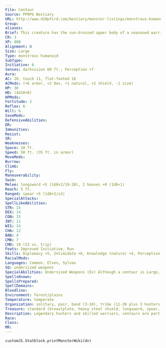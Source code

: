 ```yaml
---
File: Centaur
Source: PFRPG Bestiary
URL: http://www.d20pfsrd.com/bestiary/monster-listings/monstrous-humanoids/centaur
Group: 
aliases: 
Brief: This creature has the sun-bronzed upper body of a seasoned warrior and the lower body of a sleek warhorse.
CR: 3
XP: 800
Alignment: N
Size: Large
Type: monstrous humanoid
SubType: 
Initiative: 6
Senses: darkvision 60 ft.; Perception +7
Aura: 
AC: 20, touch 11, flat-footed 18
ACMods: (+6 armor, +2 Dex, +1 natural, +2 shield, -1 size)
HP: 30
HD: (4d10+8)
HPMods: 
Fortitude: 3
Reflex: 6
Will: 6
SaveMods: 
DefensiveAbilities: 
DR: 
Immunities: 
Resist: 
SR: 
Weaknesses: 
Space: 10 ft.
Speed: 50 ft. (35 ft. in armor)
MoveMods: 
Burrow: 
Climb: 
Fly: 
Maneuverability: 
Swim: 
Melee: longsword +5 (1d8+2/19-20), 2 hooves +0 (1d6+1)
Reach: 5 ft.
Ranged: spear +5 (1d8+2/x3)
SpecialAttacks: 
SpellLikeAbilities: 
STR: 15
DEX: 14
CON: 15
INT: 11
WIS: 14
CHA: 12
BAB: 4
CMB: 7
CMD: 19 (23 vs. trip)
Feats: Improved Initiative, Run
Skills: Diplomacy +5, Intimidate +6, Knowledge (nature) +4, Perception +7, Survival +9
RacialMods: 
Languages: Common, Elven, Sylvan
SQ: undersized weapons
SpecialAbilities: Undersized Weapons (Ex) Although a centaur is Large, its upper torso is the same size as that of a Medium humanoid. As a result, they wield weapons as if they were one size category smaller than their actual size (Medium for most centaurs).
SpellsKnown: 
SpellsPrepared: 
SpellDomains: 
Bloodline: 
Environment: forest/plains
Temperature: temperate
Organization: solitary, pair, band (3-10), tribe (11-30 plus 3 hunters of 3rd level and 1 leader of 6th level)
Treasure: standard (breastplate, heavy steel shield, longsword, spear, other treasure)
Description: Legendary hunters and skilled warriors, centaurs are part man and part horse. Typically found on the fringes of civilization, these stoic people vary widely in appearance, their skin tones typically appearing deeply tanned but similar to the humans who occupy nearby regions, while their lower bodies borrow the colorations of local equines. Centaur hair and eyes trend toward darker colors and their features tend to be broad, while the overall bulk of their bodies is inf luenced by the size of the horses their lower quarters resemble. Thus, while an average centaur stands over 7 feet tall and weights upward of 2,000 pounds, there are vast regional variations-from lean plains-runners to burly mountain hunters. Centaurs typically live to be about 60 years old. Aloof with other races and at odds even with their own kind, the centaurs are an old race only slowly coming to accept the modern world. While the majority of centaurs still live in tribes roaming vast plains or the fringes of eldritch forests, many have abandoned the isolationist ways of their ancestors to walk among the more cosmopolitan cities of the world. Often such free-spirited centaurs are considered outcasts and are shunned by their own tribes, making the decision to leave a heavy one. In some rare cases, however, whole tribes under progressive leaders have come to trade or make alliances with other humanoid communities-typically elves, but sometimes gnomes, and rarely humans or dwarves. Many races remain wary of centaurs, though, largely due to legends of territorial beastmen and the regular, violent encounters the centaurs have with stubborn settlers and expansionist countries.
Race: 
Class: 
MR: 
---
```

```dataviewjs
customJS.Statblock.printMonsterWiki(dv)
```
